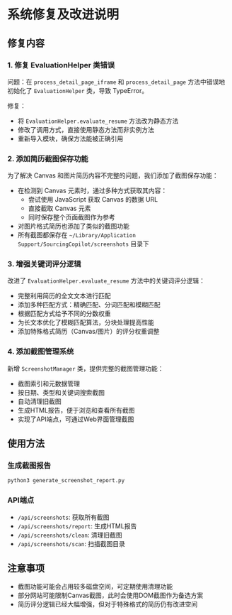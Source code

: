 # 系统修复及改进说明

## 修复内容

### 1. 修复 EvaluationHelper 类错误

问题：在 `process_detail_page_iframe` 和 `process_detail_page` 方法中错误地初始化了 `EvaluationHelper` 类，导致 TypeError。

修复：
- 将 `EvaluationHelper.evaluate_resume` 方法改为静态方法
- 修改了调用方式，直接使用静态方法而非实例方法
- 重新导入模块，确保方法能被正确引用

### 2. 添加简历截图保存功能

为了解决 Canvas 和图片简历内容不完整的问题，我们添加了截图保存功能：

- 在检测到 Canvas 元素时，通过多种方式获取其内容：
  - 尝试使用 JavaScript 获取 Canvas 的数据 URL
  - 直接截取 Canvas 元素
  - 同时保存整个页面截图作为参考
- 对图片格式简历也添加了类似的截图功能
- 所有截图都保存在 `~/Library/Application Support/SourcingCopilot/screenshots` 目录下

### 3. 增强关键词评分逻辑

改进了 `EvaluationHelper.evaluate_resume` 方法中的关键词评分逻辑：

- 完整利用简历的全文文本进行匹配
- 添加多种匹配方式：精确匹配、分词匹配和模糊匹配
- 根据匹配方式给予不同的分数权重
- 为长文本优化了模糊匹配算法，分块处理提高性能
- 添加特殊格式简历（Canvas/图片）的评分权重调整

### 4. 添加截图管理系统

新增 `ScreenshotManager` 类，提供完整的截图管理功能：

- 截图索引和元数据管理
- 按日期、类型和关键词搜索截图
- 自动清理旧截图
- 生成HTML报告，便于浏览和查看所有截图
- 实现了API端点，可通过Web界面管理截图

## 使用方法

### 生成截图报告

```bash
python3 generate_screenshot_report.py
```

### API端点

- `/api/screenshots`: 获取所有截图
- `/api/screenshots/report`: 生成HTML报告
- `/api/screenshots/clean`: 清理旧截图
- `/api/screenshots/scan`: 扫描截图目录

## 注意事项

- 截图功能可能会占用较多磁盘空间，可定期使用清理功能
- 部分网站可能限制Canvas截图，此时会使用DOM截图作为备选方案
- 简历评分逻辑已经大幅增强，但对于特殊格式的简历仍有改进空间 